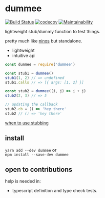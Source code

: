 
# dummee

[![Build Status](https://travis-ci.org/zzyyxxww/dummee.svg?branch=master)](https://travis-ci.org/zzyyxxww/dummee)
[![codecov](https://codecov.io/gh/zzyyxxww/dummee/branch/master/graph/badge.svg)](https://codecov.io/gh/zzyyxxww/dummee)
[![Maintainability](https://api.codeclimate.com/v1/badges/f103756df8cb1910959c/maintainability)](https://codeclimate.com/github/zzyyxxww/dummee/maintainability)

lightweight stub/dummy function to test things.

pretty much like [ninos](https://github.com/jamiebuilds/ninos) but standalone.

* lightweight
* intuitive api

```javascript
const dummee = require('dummee')

const stub1 = dummee()
stub1(1, 2) // => undefined
stub1.calls // => [{ args: [1, 2] }]

const stub2 = dummee((i, j) => i + j)
stub2(2, 3) // => 5

// updating the callback
stub2.cb = () => 'hey there'
stub2 // () => 'hey there'
```

[when to use stubbing](./docs/when-to-use-stubbing.md)

## install

`yarn add --dev dummee` or  
`npm install --save-dev dummee`

## open to contributions

help is needed in:
* typescript definition and type check tests.
